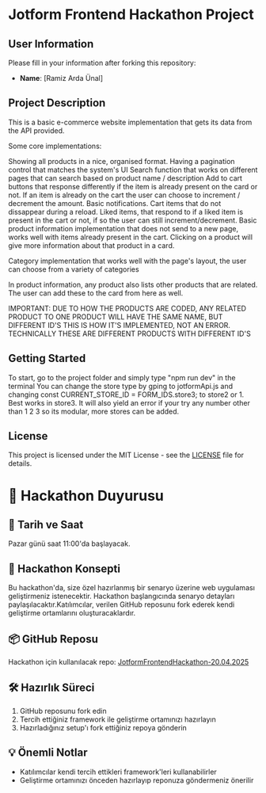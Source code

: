 # Jotform Frontend Hackathon Project

## User Information
Please fill in your information after forking this repository:

- **Name**: [Ramiz Arda Ünal]

## Project Description
This is a basic e-commerce website implementation that gets its data from the API provided.

Some core implementations:

Showing all products in a nice, organised format.
Having a pagination control that matches the system's UI
Search function that works on different pages that can search based on product name / description
Add to cart buttons that response differently if the item is already present on the card or not.
If an item is already on the cart the user can choose to increment / decrement the amount.
Basic notifications.
Cart items that do not dissappear during a reload.
Liked items, that respond to if a liked item is present in the cart or not, if so the user can still increment/decrement.
Basic product information implementation that does not send to a new page, works well with items already present in the cart.
Clicking on a product will give more information about that product in a card.

Category implementation that works well with the page's layout, the user can choose from a variety of categories

In product information, any product also lists other products that are related. The user can add these to the card from here as well.

IMPORTANT: DUE TO HOW THE PRODUCTS ARE CODED, ANY RELATED PRODUCT TO ONE PRODUCT WILL HAVE THE SAME NAME, BUT DIFFERENT ID'S
THIS IS HOW IT'S IMPLEMENTED, NOT AN ERROR. TECHNICALLY THESE ARE DIFFERENT PRODUCTS WITH DIFFERENT ID'S

## Getting Started
To start, go to the project folder and simply type "npm run dev" in the terminal
You can change the store type by gping to jotformApi.js and changing 
    const CURRENT_STORE_ID = FORM_IDS.store3;
to store2 or 1. Best works in store3. It will also yield an error if your try any number other than 1 2 3 so its modular, more stores can be added.


## License
This project is licensed under the MIT License - see the [LICENSE](LICENSE) file for details. 

# 🚀 Hackathon Duyurusu

## 📅 Tarih ve Saat
Pazar günü saat 11:00'da başlayacak.

## 🎯 Hackathon Konsepti
Bu hackathon'da, size özel hazırlanmış bir senaryo üzerine web uygulaması geliştirmeniz istenecektir. Hackathon başlangıcında senaryo detayları paylaşılacaktır.Katılımcılar, verilen GitHub reposunu fork ederek kendi geliştirme ortamlarını oluşturacaklardır.

## 📦 GitHub Reposu
Hackathon için kullanılacak repo: [JotformFrontendHackathon-20.04.2025](https://github.com/erayaydinJF/JotformFrontendHackathon-20.04.2025)

## 🛠️ Hazırlık Süreci
1. GitHub reposunu fork edin
2. Tercih ettiğiniz framework ile geliştirme ortamınızı hazırlayın
3. Hazırladığınız setup'ı fork ettiğiniz repoya gönderin

## 💡 Önemli Notlar
- Katılımcılar kendi tercih ettikleri framework'leri kullanabilirler
- Geliştirme ortamınızı önceden hazırlayıp reponuza göndermeniz önerilir
